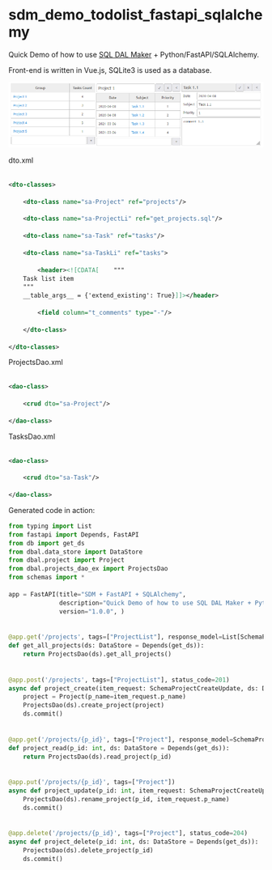 # sdm_demo_todolist_fastapi_sqlalchemy

Quick Demo of how to use [SQL DAL Maker](https://github.com/panedrone/sqldalmaker) + Python/FastAPI/SQLAlchemy.

Front-end is written in Vue.js, SQLite3 is used as a database.

![demo-go.png](demo-go.png)

dto.xml

```xml

<dto-classes>

    <dto-class name="sa-Project" ref="projects"/>

    <dto-class name="sa-ProjectLi" ref="get_projects.sql"/>

    <dto-class name="sa-Task" ref="tasks"/>

    <dto-class name="sa-TaskLi" ref="tasks">

        <header><![CDATA[    """
    Task list item
    """
    __table_args__ = {'extend_existing': True}]]></header>

        <field column="t_comments" type="-"/>

    </dto-class>

</dto-classes>
```

ProjectsDao.xml

```xml

<dao-class>

    <crud dto="sa-Project"/>

</dao-class>
```

TasksDao.xml

```xml

<dao-class>

    <crud dto="sa-Task"/>

</dao-class>
```

Generated code in action:

```python
from typing import List
from fastapi import Depends, FastAPI
from db import get_ds
from dbal.data_store import DataStore
from dbal.project import Project
from dbal.projects_dao_ex import ProjectsDao
from schemas import *

app = FastAPI(title="SDM + FastAPI + SQLAlchemy",
              description="Quick Demo of how to use SQL DAL Maker + Python + FastAPI + SQLAlchemy",
              version="1.0.0", )


@app.get('/projects', tags=["ProjectList"], response_model=List[SchemaProjectLi])
def get_all_projects(ds: DataStore = Depends(get_ds)):
    return ProjectsDao(ds).get_all_projects()


@app.post('/projects', tags=["ProjectList"], status_code=201)
async def project_create(item_request: SchemaProjectCreateUpdate, ds: DataStore = Depends(get_ds)):
    project = Project(p_name=item_request.p_name)
    ProjectsDao(ds).create_project(project)
    ds.commit()


@app.get('/projects/{p_id}', tags=["Project"], response_model=SchemaProject)
def project_read(p_id: int, ds: DataStore = Depends(get_ds)):
    return ProjectsDao(ds).read_project(p_id)


@app.put('/projects/{p_id}', tags=["Project"])
async def project_update(p_id: int, item_request: SchemaProjectCreateUpdate, ds: DataStore = Depends(get_ds)):
    ProjectsDao(ds).rename_project(p_id, item_request.p_name)
    ds.commit()


@app.delete('/projects/{p_id}', tags=["Project"], status_code=204)
async def project_delete(p_id: int, ds: DataStore = Depends(get_ds)):
    ProjectsDao(ds).delete_project(p_id)
    ds.commit()
```